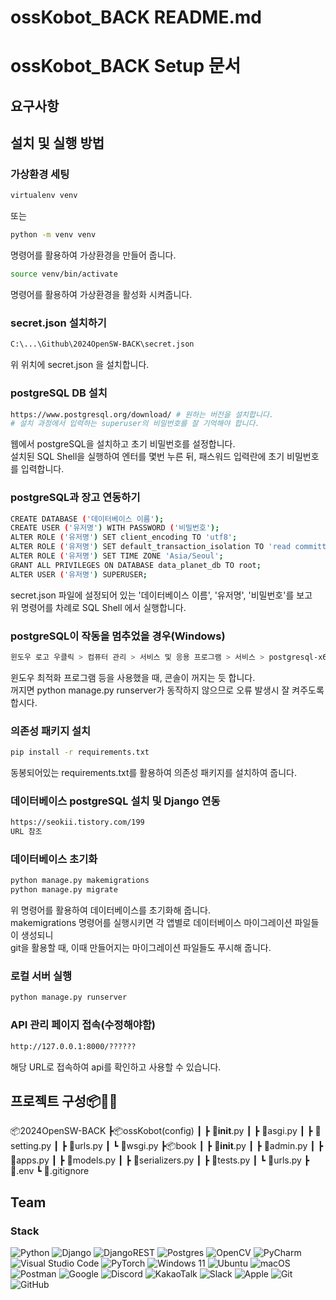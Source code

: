 # ossKobot_BACK README.md


# ossKobot_BACK Setup 문서
## 요구사항

## 설치 및 실행 방법
### 가상환경 세팅
```bash
virtualenv venv
```
또는
```bash
python -m venv venv
```
명령어를 활용하여 가상환경을 만들어 줍니다.

```bash
source venv/bin/activate
```
명령어를 활용하여 가상환경을 활성화 시켜줍니다.

### secret.json 설치하기
```bash
C:\...\Github\2024OpenSW-BACK\secret.json
```
위 위치에 secret.json 을 설치합니다.

### postgreSQL DB 설치
```bash
https://www.postgresql.org/download/ # 원하는 버전을 설치합니다.
# 설치 과정에서 입력하는 superuser의 비밀번호를 잘 기억해야 합니다.
```
웹에서 postgreSQL을 설치하고 초기 비밀번호를 설정합니다.  
설치된 SQL Shell을 실행하여 엔터를 몇번 누른 뒤, 패스워드 입력란에 초기 비밀번호를 입력합니다.

### postgreSQL과 장고 연동하기
```bash
CREATE DATABASE ('데이터베이스 이름');
CREATE USER ('유저명') WITH PASSWORD ('비밀번호');
ALTER ROLE ('유저명') SET client_encoding TO 'utf8';
ALTER ROLE ('유저명') SET default_transaction_isolation TO 'read committed';
ALTER ROLE ('유저명') SET TIME ZONE 'Asia/Seoul';
GRANT ALL PRIVILEGES ON DATABASE data_planet_db TO root;
ALTER USER ('유저명') SUPERUSER;
```
secret.json 파일에 설정되어 있는 '데이터베이스 이름', '유저명', '비밀번호'를 보고  
위 명령어를 차례로 SQL Shell 에서 실행합니다.

### postgreSQL이 작동을 멈추었을 경우(Windows)
```bash
윈도우 로고 우클릭 > 컴퓨터 관리 > 서비스 및 응용 프로그램 > 서비스 > postgresql-x64-16 을 찾아 우클릭 > 시작
```
윈도우 최적화 프로그램 등을 사용했을 때, 콘솔이 꺼지는 듯 합니다.  
꺼지면 python manage.py runserver가 동작하지 않으므로 오류 발생시 잘 켜주도록 합시다.

### 의존성 패키지 설치
```bash
pip install -r requirements.txt
```
동봉되어있는 requirements.txt를 활용하여 의존성 패키지를 설치하여 줍니다.

### 데이터베이스 postgreSQL 설치 및 Django 연동
```bash
https://seokii.tistory.com/199 
URL 참조
```

### 데이터베이스 초기화
```bash
python manage.py makemigrations
python manage.py migrate
```
위 명령어를 활용하여 데이터베이스를 초기화해 줍니다.  
makemigrations 명령어를 실행시키면 각 앱별로 데이터베이스 마이그레이션 파일들이 생성되니  
git을 활용할 때, 이때 만들어지는 마이그레이션 파일들도 푸시해 줍니다.


### 로컬 서버 실행
```bash
python manage.py runserver
```

### API 관리 페이지 접속(수정해야함)
```bash
http://127.0.0.1:8000/??????
```
해당 URL로 접속하여 api를 확인하고 사용할 수 있습니다.

## 프로젝트 구성📦📂📜
📦2024OpenSW-BACK
┣📦ossKobot(config)
┃ ┣ 📜__init__.py
┃ ┣ 📜asgi.py
┃ ┣ 📜setting.py
┃ ┣ 📜urls.py
┃ ┗ 📜wsgi.py
┣📦book
┃ ┣ 📜__init__.py
┃ ┣ 📜admin.py
┃ ┣ 📜apps.py
┃ ┣ 📜models.py
┃ ┣ 📜serializers.py
┃ ┣ 📜tests.py
┃ ┗ 📜urls.py
┣ 📜.env
┗ 📜.gitignore
 
## Team



### Stack
![Python](https://img.shields.io/badge/python-3670A0?style=for-the-badge&logo=python&logoColor=ffdd54)
![Django](https://img.shields.io/badge/django-%23092E20.svg?style=for-the-badge&logo=django&logoColor=white)
![DjangoREST](https://img.shields.io/badge/DJANGO-REST-ff1709?style=for-the-badge&logo=django&logoColor=white&color=ff1709&labelColor=gray)
![Postgres](https://img.shields.io/badge/postgres-%23316192.svg?style=for-the-badge&logo=postgresql&logoColor=white)
![OpenCV](https://img.shields.io/badge/opencv-%23white.svg?style=for-the-badge&logo=opencv&logoColor=white)
![PyCharm](https://img.shields.io/badge/pycharm-143?style=for-the-badge&logo=pycharm&logoColor=black&color=black&labelColor=green)
![Visual Studio Code](https://img.shields.io/badge/Visual%20Studio%20Code-0078d7.svg?style=for-the-badge&logo=visual-studio-code&logoColor=white)
![PyTorch](https://img.shields.io/badge/PyTorch-%23EE4C2C.svg?style=for-the-badge&logo=PyTorch&logoColor=white)
![Windows 11](https://img.shields.io/badge/Windows%2011-%230079d5.svg?style=for-the-badge&logo=Windows%2011&logoColor=white)
![Ubuntu](https://img.shields.io/badge/Ubuntu-E95420?style=for-the-badge&logo=ubuntu&logoColor=white)
![macOS](https://img.shields.io/badge/mac%20os-000000?style=for-the-badge&logo=macos&logoColor=F0F0F0)
![Postman](https://img.shields.io/badge/Postman-FF6C37?style=for-the-badge&logo=postman&logoColor=white)
![Google](https://img.shields.io/badge/google-4285F4?style=for-the-badge&logo=google&logoColor=white)
![Discord](https://img.shields.io/badge/Discord-%235865F2.svg?style=for-the-badge&logo=discord&logoColor=white)
![KakaoTalk](https://img.shields.io/badge/kakaotalk-ffcd00.svg?style=for-the-badge&logo=kakaotalk&logoColor=000000)
![Slack](https://img.shields.io/badge/Slack-4A154B?style=for-the-badge&logo=slack&logoColor=white)
![Apple](https://img.shields.io/badge/Apple-%23000000.svg?style=for-the-badge&logo=apple&logoColor=white)
![Git](https://img.shields.io/badge/git-%23F05033.svg?style=for-the-badge&logo=git&logoColor=white)
![GitHub](https://img.shields.io/badge/github-%23121011.svg?style=for-the-badge&logo=github&logoColor=white)

